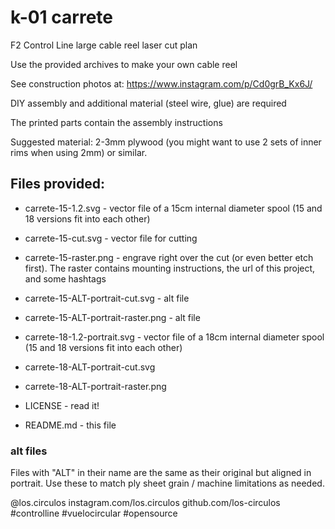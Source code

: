 # k-01 carrete

F2 Control Line large cable reel laser cut plan

Use the provided archives to make your own cable reel

See construction photos at: https://www.instagram.com/p/Cd0grB_Kx6J/

DIY assembly and additional material (steel wire, glue) are required

The printed parts contain the assembly instructions

Suggested material: 2-3mm plywood (you might want to use 2 sets of inner rims when using 2mm) or similar.

## Files provided:

 - carrete-15-1.2.svg - vector file of a 15cm internal diameter spool (15 and 18 versions fit into each other)
 - carrete-15-cut.svg - vector file for cutting
 - carrete-15-raster.png - engrave right over the cut (or even better etch first). The raster contains mounting instructions, the url of this project, and some hashtags
 - carrete-15-ALT-portrait-cut.svg - alt file
 - carrete-15-ALT-portrait-raster.png - alt file
 - carrete-18-1.2-portrait.svg - vector file of a 18cm internal diameter spool (15 and 18 versions fit into each other)
 - carrete-18-ALT-portrait-cut.svg
 - carrete-18-ALT-portrait-raster.png

 - LICENSE - read it!
 - README.md - this file

### alt files

Files with "ALT" in their name are the same as their original but aligned in portrait. Use these to match ply sheet grain / machine limitations as needed.

@los.circulos
instagram.com/los.circulos
github.com/los-circulos
#controlline #vuelocircular #opensource

